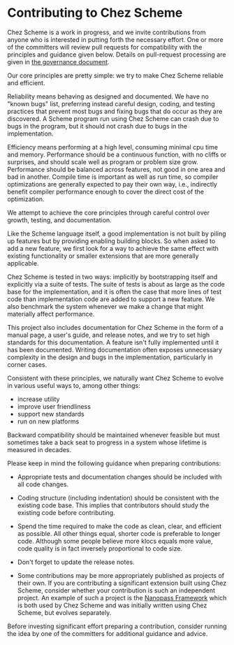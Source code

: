 # Contributing to Chez Scheme

Chez Scheme is a work in progress, and we invite contributions from
anyone who is interested in putting forth the necessary effort.
One or more of the committers will review pull requests for
compatibility with the principles and guidance given below.  Details
on pull-request processing are given in [the governance
document](CHARTER.md).

Our core principles are pretty simple: we try to make Chez Scheme
reliable and efficient.

Reliability means behaving as designed and documented.  We have no
"known bugs" list, preferring instead careful design, coding, and
testing practices that prevent most bugs and fixing bugs that do
occur as they are discovered.  A Scheme program run using Chez
Scheme can crash due to bugs in the program, but it should not crash
due to bugs in the implementation.

Efficiency means performing at a high level, consuming minimal cpu
time and memory.  Performance should be a continuous function, with
no cliffs or surprises, and should scale well as program or problem
size grow.  Performance should be balanced across features, not
good in one area and bad in another.  Compile time is important as
well as run time, so compiler optimizations are generally expected
to pay their own way, i.e., indirectly benefit compiler performance
enough to cover the direct cost of the optimization.

We attempt to achieve the core principles through careful control
over growth, testing, and documentation.

Like the Scheme language itself, a good implementation is not built
by piling up features but by providing enabling building blocks.
So when asked to add a new feature, we first look for a way to
achieve the same effect with existing functionality or smaller
extensions that are more generally applicable.

Chez Scheme is tested in two ways: implicitly by bootstrapping
itself and explicitly via a suite of tests.  The suite of tests is
about as large as the code base for the implementation, and it is
often the case that more lines of test code than implementation
code are added to support a new feature.  We also benchmark the
system whenever we make a change that might materially affect
performance.

This project also includes documentation for Chez Scheme in the
form of a manual page, a user's guide, and release notes, and we
try to set high standards for this documentation.  A feature isn't
fully implemented until it has been documented.  Writing documentation
often exposes unnecessary complexity in the design and bugs in the
implementation, particularly in corner cases.

Consistent with these principles, we naturally want Chez Scheme to
evolve in various useful ways to, among other things:

* increase utility
* improve user friendliness
* support new standards
* run on new platforms

Backward compatibility should be maintained whenever feasible but
must sometimes take a back seat to progress in a system whose
lifetime is measured in decades.

Please keep in mind the following guidance when preparing contributions:

* Appropriate tests and documentation changes should be included
  with all code changes.

* Coding structure (including indentation) should be consistent
  with the existing code base.  This implies that contributors should
  study the existing code before contributing.

* Spend the time required to make the code as clean, clear, and
  efficient as possible.  All other things equal, shorter code is
  preferable to longer code.  Although some people believe more klocs
  equals more value, code quality is in fact inversely proportional
  to code size.

* Don't forget to update the release notes.

* Some contributions may be more appropriately published as projects
  of their own.  If you are contributing a significant extension built
  using Chez Scheme, consider whether your contribution is such an
  independent project.  An example of such a project is the [Nanopass
  Framework](http://github.com/nanopass/nanopass-framework-scheme)
  which is both used by Chez Scheme and was initially written using
  Chez Scheme, but evolves separately.

Before investing significant effort preparing a contribution,
consider running the idea by one of the committers for additional
guidance and advice.
